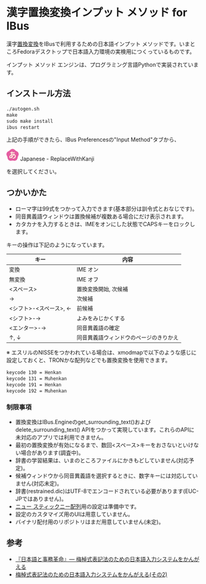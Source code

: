 # 漢字置換変換インプット メソッド for IBus

漢字[置換変換](https://github.com/esrille/replace-with-kanji-by-tutcode)をIBusで利用するための日本語インプット メソッドです。いまところFedoraデスクトップで日本語入力環境の実検用につくっているものです。

インプット メソッド エンジンは、プログラミング言語Pythonで実装されています。

## インストール方法

    ./autogen.sh
    make
    sudo make install
    ibus restart

上記の手順ができたら、IBus Preferencesの"Input Method"タブから、

![アイコン](icons/ibus-replace-with-kanji.png) Japanese - ReplaceWithKanji

を選択してください。

## つかいかた

* ローマ字は99式をつかって入力できます(基本部分は訓令式とおなじです)。
* 同音異義語ウィンドウは置換候補が複数ある場合にだけ表示されます。
* カタカナを入力するときは、IMEをオンにした状態でCAPSキーをロックします。

キーの操作は下記のようになっています。

キー | 内容
------------ | -------------
変換 | IME オン
無変換 | IME オフ
<スペース> | 置換変換開始, 次候補
→ | 次候補
<シフト>-<スペース>, ← | 前候補
<シフト>-→ | よみをみじかくする
<エンター>-→ | 同音異義語の確定
↑, ↓ | 同音異義語ウィンドウのページのきりかえ

※ エスリルのNISSEをつかわれている場合は、xmodmapで以下のような感じに設定しておくと、TRONかな配列などでも置換変換を使用できます。

    keycode 130 = Henkan
    keycode 131 = Muhenkan
    keycode 191 = Henkan
    keycode 192 = Muhenkan

### 制限事項

* 置換変換はIBus.Engineのget_surrounding_text()およびdelete_surrounding_text() APIをつかって実現しています。これらのAPIに未対応のアプリでは利用できません。
* 最初の置換変換が有効になるまで、数回<スペース>キーをおさないといけない場合があります(調査中)。
* 辞書の学習結果は、いまのところファイルにかきもどしていません(対応予定)。
* 候補ウィンドウから同音異義語を選択するときに、数字キーには対応していません(対応未定)。
* 辞書(restrained.dic)はUTF-8でエンコードされている必要があります(EUC-JPではありません)。
* [ニュー スティックニー配列](https://github.com/esrille/new-stickney)用の設定は準備中です。
* 設定のカスタマイズ用のUIは用意していません。
* バイナリ配付用のリポジトリはまだ用意していません(未定)。

## 参考

* [『日本語と事務革命』— 梅棹式表記法のための日本語入力システムをかんがえる](http://shiki.esrille.com/2017/04/blog-post.html)
* [梅棹式表記法のための日本語入力システムをかんがえる(その2)](http://shiki.esrille.com/2017/04/2.html)
